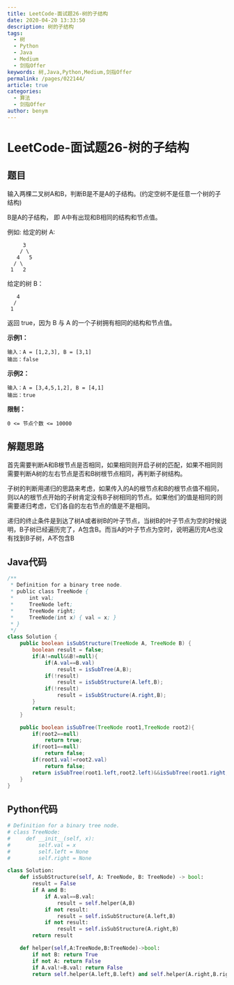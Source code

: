 ```yaml
---
title: LeetCode-面试题26-树的子结构
date: 2020-04-20 13:33:50
description: 树的子结构
tags: 
  - 树
  - Python
  - Java
  - Medium
  - 剑指Offer
keywords: 树,Java,Python,Medium,剑指Offer
permalink: /pages/022144/
article: true
categories: 
  - 算法
  - 剑指Offer
author: benym
---
```


# LeetCode-面试题26-树的子结构

## 题目

输入两棵二叉树A和B，判断B是不是A的子结构。(约定空树不是任意一个树的子结构)

B是A的子结构， 即 A中有出现和B相同的结构和节点值。

例如:
给定的树 A:
```
     3
    / \
   4   5
  / \
 1   2
```
给定的树 B：
```
   4 
  /
 1
```
返回 true，因为 B 与 A 的一个子树拥有相同的结构和节点值。

 

**示例1：**

```
输入：A = [1,2,3], B = [3,1]
输出：false
```

**示例2：**

```
输入：A = [3,4,5,1,2], B = [4,1]
输出：true
```

**限制：**

`0 <= 节点个数 <= 10000`

## 解题思路

首先需要判断A和B根节点是否相同，如果相同则开启子树的匹配，如果不相同则需要判断A树的左右节点是否和B树根节点相同，再判断子树结构。

子树的判断用递归的思路来考虑，如果传入的A的根节点和B的根节点值不相同，则以A的根节点开始的子树肯定没有B子树相同的节点。如果他们的值是相同的则需要递归考虑，它们各自的左右节点的值是不是相同。

递归的终止条件是到达了树A或者树B的叶子节点，当树B的叶子节点为空的时候说明，B子树已经遍历完了，A包含B。而当A的叶子节点为空时，说明遍历完A也没有找到B子树，A不包含B

## Java代码

```java
/**
 * Definition for a binary tree node.
 * public class TreeNode {
 *     int val;
 *     TreeNode left;
 *     TreeNode right;
 *     TreeNode(int x) { val = x; }
 * }
 */
class Solution {
    public boolean isSubStructure(TreeNode A, TreeNode B) {
        boolean result = false;
        if(A!=null&&B!=null){
            if(A.val==B.val)
                result = isSubTree(A,B);
            if(!result)
                result = isSubStructure(A.left,B);
            if(!result)
                result = isSubStructure(A.right,B);
        }
        return result;
    }

    public boolean isSubTree(TreeNode root1,TreeNode root2){
        if(root2==null)
            return true;
        if(root1==null)
            return false;
        if(root1.val!=root2.val)
            return false;
        return isSubTree(root1.left,root2.left)&&isSubTree(root1.right,root2.right);
    }
}
```

## Python代码

```python
# Definition for a binary tree node.
# class TreeNode:
#     def __init__(self, x):
#         self.val = x
#         self.left = None
#         self.right = None

class Solution:
    def isSubStructure(self, A: TreeNode, B: TreeNode) -> bool:
        result = False
        if A and B:
            if A.val==B.val:
                result = self.helper(A,B)
            if not result:
                result = self.isSubStructure(A.left,B)
            if not result:
                result = self.isSubStructure(A.right,B)
        return result

    def helper(self,A:TreeNode,B:TreeNode)->bool:
        if not B: return True
        if not A: return False
        if A.val!=B.val: return False
        return self.helper(A.left,B.left) and self.helper(A.right,B.right)
```

